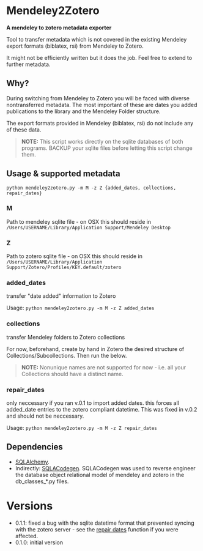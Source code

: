 # Mendeley2Zotero

**A mendeley to zotero metadata exporter**

Tool to transfer metadata which is not covered in the existing Mendeley export formats (biblatex, rsi) from Mendeley to Zotero.

It might not be efficiently written but it does the job. Feel free to extend to further metadata.

## Why?

During switching from Mendeley to Zotero you will be faced with diverse nontransferred metadata. The most important of these are dates you added publications to the library and the Mendeley Folder structure.

The export formats provided in Mendeley (biblatex, rsi) do not include any of these data.

> **NOTE:** This script works directly on the sqlite databases of both programs. BACKUP your sqlite files before letting this script change them.

## Usage & supported metadata

```python mendeley2zotero.py -m M -z Z {added_dates, collections, repair_dates}```

### M
Path to mendeley sqlite file - on OSX this should reside in ```/Users/USERNAME/Library/Application Support/Mendeley Desktop```

### Z
Path to zotero sqlite file - on OSX this should reside in ```/Users/USERNAME/Library/Application Support/Zotero/Profiles/KEY.default/zotero```

### added_dates
transfer "date added" information to Zotero

Usage:
```python mendeley2zotero.py -m M -z Z added_dates```

### collections
transfer Mendeley folders to Zotero collections

For now, beforehand, create by hand in Zotero the desired structure of Collections/Subcollections. Then run the below.

> **NOTE:** Nonunique names are not supported for now - i.e. all your Collections should have a distinct name.

### repair_dates
<a name="repair_dates"></a>
only neccessary if you ran v.0.1 to import added dates. this forces all added_date entries to the zotero compliant datetime. This was fixed in v.0.2 and should not be neccessary. 

Usage: 
```python mendeley2zotero.py -m M -z Z repair_dates```

## Dependencies

* [SQLAlchemy](http://www.sqlalchemy.org/).
* Indirectly: [SQLACodegen](https://github.com/ksindi/sqlacodegen). SQLACodegen was used to reverse engineer the database object relational model of mendeley and zotero in the db_classes_*.py files.

# Versions

* 0.1.1: fixed a bug with the sqlite datetime format that prevented syncing with the zotero server - see the [repair dates](#repair_dates) function if you were affected.
* 0.1.0: initial version
